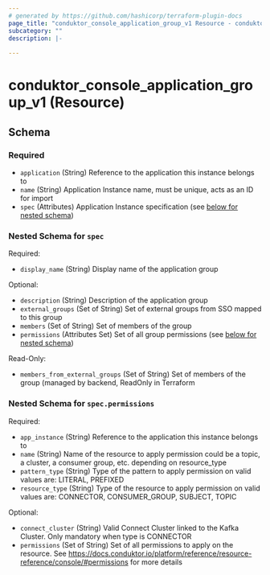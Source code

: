```yaml
---
# generated by https://github.com/hashicorp/terraform-plugin-docs
page_title: "conduktor_console_application_group_v1 Resource - conduktor"
subcategory: ""
description: |-
  
---
```


# conduktor_console_application_group_v1 (Resource)





<!-- schema generated by tfplugindocs -->
## Schema

### Required

- `application` (String) Reference to the application this instance belongs to
- `name` (String) Application Instance name, must be unique, acts as an ID for import
- `spec` (Attributes) Application Instance specification (see [below for nested schema](#nestedatt--spec))

<a id="nestedatt--spec"></a>
### Nested Schema for `spec`

Required:

- `display_name` (String) Display name of the application group

Optional:

- `description` (String) Description of the application group
- `external_groups` (Set of String) Set of external groups from SSO mapped to this group
- `members` (Set of String) Set of members of the group
- `permissions` (Attributes Set) Set of all group permissions (see [below for nested schema](#nestedatt--spec--permissions))

Read-Only:

- `members_from_external_groups` (Set of String) Set of members of the group (managed by backend, ReadOnly in Terraform

<a id="nestedatt--spec--permissions"></a>
### Nested Schema for `spec.permissions`

Required:

- `app_instance` (String) Reference to the application this instance belongs to
- `name` (String) Name of the resource to apply permission could be a topic, a cluster, a consumer group, etc. depending on resource_type
- `pattern_type` (String) Type of the pattern to apply permission on valid values are: LITERAL, PREFIXED
- `resource_type` (String) Type of the resource to apply permission on valid values are: CONNECTOR, CONSUMER_GROUP, SUBJECT, TOPIC

Optional:

- `connect_cluster` (String) Valid Connect Cluster linked to the Kafka Cluster. Only mandatory when type is CONNECTOR
- `permissions` (Set of String) Set of all permissions to apply on the resource. See https://docs.conduktor.io/platform/reference/resource-reference/console/#permissions for more details
